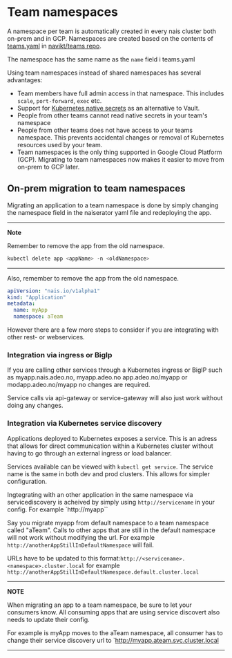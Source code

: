 # Team namespaces

A namespace per team is automatically created in every nais cluster both on-prem and in GCP. 
Namespaces are created based on the contents of [teams.yaml](https://github.com/navikt/teams/blob/master/teams.yml) in [navikt/teams repo](https://github.com/navikt/teams/). 

The namespace has the same name as the `name` field i teams.yaml

Using team namespaces instead of shared namespaces has several advantages: 
- Team members have full admin access in that namespace. This includes `scale`, `port-forward`, `exec` etc. 
- Support for [Kubernetes native secrets](https://kubernetes.io/docs/concepts/configuration/secret/) as an alternative to Vault. 
- People from other teams cannot read native secrets in your team's namespace
- People from other teams does not have access to your teams namespace. This prevents accidental changes or removal of Kubernetes resources used by your team. 
- Team namespaces is the only thing supported in Google Cloud Platform (GCP). Migrating to team namespaces now makes it easier to move from on-prem to GCP later. 


## On-prem migration to team namespaces

Migrating an application to a team namespace is done by simply changing the namespace field in the naiserator yaml file and redeploying the app. 

---

**Note**

Remember to remove the app from the old namespace. 
``` bash
kubectl delete app <appName> -n <oldNamespace>
```

---



Also, remember to remove the app from the old namespace. 

```yaml
apiVersion: "nais.io/v1alpha1"
kind: "Application"
metadata:
  name: myApp
  namespace: aTeam
  ```

However there are a few more steps to consider if you are integrating with other rest- or webservices. 

### Integration via ingress or BigIp 
If you are calling other services through a Kubernetes ingress or BigIP such as myapp.nais.adeo.no, myapp.adeo.no app.adeo.no/myapp or modapp.adeo.no/myapp no changes are required. 

Service calls via api-gateway or service-gateway will also just work without doing any changes. 

### Integration via Kubernetes service discovery

Applications deployed to Kubernetes exposes a service. This is an adress that allows for direct communication within a Kubernetes cluster without having to go through an external ingress or load balancer. 

Services available can be viewed with `kubectl get service`. The service name is the same in both dev and prod clusters. This allows for simpler configuration. 

Ingtegrating with an other application in the same namespace via servicediscovery is acheived by simply using `http://servicename` in your config. For example `http://myapp``

Say you migrate myapp from default namespace to a team namespace called "aTeam". Calls to other apps that are still in the default namespace will not work without modifying the url. For example `http://anotherAppStillInDefaultNamespace` will fail. 

URLs have to be updated to this format:`http://<servicename>.<namespace>.cluster.local` for example `http://anotherAppStillInDefaultNamespace.default.cluster.local`

---
**NOTE**

When migrating an app to a team namespace, be sure to let your consumers know. 
All consuming apps that are using service discovert also needs to update their config. 

For example is myApp moves to the aTeam namespace, all consumer has to change their service discovery url to `http://myapp.ateam.svc.cluster.local

---

